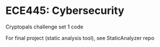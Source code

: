 # ECE445: Cybersecurity
Cryptopals challenge set 1 code

For final project (static analysis tool), see StaticAnalyzer repo
